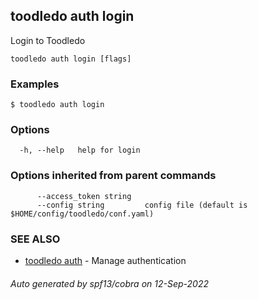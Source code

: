 ## toodledo auth login

Login to Toodledo

```
toodledo auth login [flags]
```

### Examples

```
$ toodledo auth login

```

### Options

```
  -h, --help   help for login
```

### Options inherited from parent commands

```
      --access_token string   
      --config string         config file (default is $HOME/config/toodledo/conf.yaml)
```

### SEE ALSO

* [toodledo auth](toodledo_auth.md)	 - Manage authentication

###### Auto generated by spf13/cobra on 12-Sep-2022
